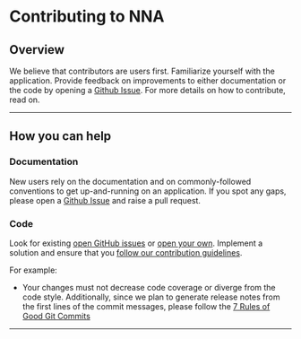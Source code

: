 # Contributing to NNA

## Overview
We believe that contributors are users first.  Familiarize yourself with the application. Provide feedback on improvements to either documentation or the code by opening a [Github Issue](../../issues/new "Github Issue"). For more details on how to contribute, read on.

--------------------------------------------------------------------------------------------------------------------

## How you can help

### Documentation
New users rely on the documentation and on commonly-followed conventions to get up-and-running on an application. If you spot any gaps, please open a [Github Issue](../../issues/new "Github Issue") and raise a pull request.


### Code
Look for existing [open GitHub issues](../../issues "open GitHub issues") or [open your own](../../issues/new "open your own"). Implement a solution and ensure that you [follow our contribution guidelines](.github/PULL_REQUEST_TEMPLATE.md).

For example:
- Your changes must not decrease code coverage or diverge from the code style. Additionally, since we plan to generate release notes from the first lines of the commit messages, please follow the [7 Rules of Good Git Commits](https://chris.beams.io/posts/git-commit/ "7 Rules of Good Git Commits")



--------------------------------------------------------------------------------------------------------------------


